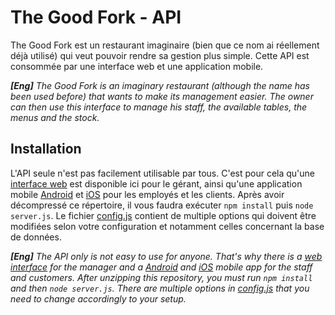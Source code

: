 # The Good Fork - API
The Good Fork est un restaurant imaginaire (bien que ce nom ai réellement déjà utilisé) qui veut pouvoir rendre sa gestion plus simple. Cette API est consommée par une interface web et une application mobile.

***[Eng]** The Good Fork is an imaginary restaurant (although the name has been used before) that wants to make its management easier. The owner can then use this interface to manage his staff, the available tables, the menus and the stock.*

## Installation
L'API seule n'est pas facilement utilisable par tous. C'est pour cela qu'une [interface web](https://github.com/EmpireDemocratiqueDuPoulpe/GoodFork-Web) est disponible ici pour le gérant, ainsi qu'une application mobile [Android](https://github.com/GuillaumeHlx/TheGoodFork) et [iOS](https://github.com/EmpireDemocratiqueDuPoulpe/goodfork-ios) pour les employés et les clients. 
Après avoir décompressé ce répertoire, il vous faudra exécuter `npm install` puis `node server.js`. Le fichier [config.js](https://github.com/Breadator258/3PROJ-WEB_API/blob/main/config/config.js) contient de multiple options qui doivent être modifiées selon votre configuration et notamment celles concernant la base de données.

***[Eng]** The API only is not easy to use for anyone. That's why there is a [web interface](https://github.com/EmpireDemocratiqueDuPoulpe/goodfork-web) for the manager and a [Android](https://github.com/GuillaumeHlx/TheGoodFork) and [iOS](https://github.com/EmpireDemocratiqueDuPoulpe/goodfork-ios) mobile app for the staff and customers.*
*After unzipping this repository, you must run `npm install` and then `node server.js`. There are multiple options in [config.js](https://github.com/Breadator258/3PROJ-WEB_API/blob/main/config/config.js) that you need to change accordingly to your setup.*
